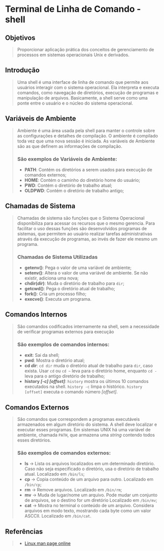 # Terminal de Linha de Comando - shell
## Objetivos
> Proporcionar aplicação prática dos conceitos de gerenciamento de processos em sistemas operacionais Unix e derivados.
## Introdução
> Uma shell é uma interface de linha de comando que permite aos usuários interagir com o sistema operacional. Ela interpreta e executa comandos, como navegação de diretórios, execução de programas e manipulação de arquivos. Basicamente, a shell serve como uma ponte entre o usuário e o núcleo do sistema operacional. 
## Variáveis de Ambiente
> Ambiente é uma área usada pela shell para manter o controle sobre as configurações e detalhes de compilação. O ambiente é compilado toda vez que uma nova sessão é iniciada. As variáveis de Ambiente são as que definem as informações de compilação.
> ### São exemplos de Variáveis de Ambiente:
> - **PATH**: Contém os diretórios a serem usados para execução de comandos externos;
> - **HOME**: Contém o caminho do diretório home do usuário;
> - **PWD**: Contém o diretório de trabalho atual;
> - **OLDPWD**: Contém o diretório de trabalho antigo;
## Chamadas de Sistema
> Chamadas de sistema são funções que o Sistema Operacional disponibiliza para acessar os recursos que o mesmo gerencia. Para facilitar o uso dessas funções são desenvolvidos programas de sistemas, que permitem ao usuário realizar tarefas administrativas através da execução de programas, ao invés de fazer ele mesmo um programa.
> ### Chamadas de Sistema Utilizadas
> - **getenv()**: Pega o valor de uma variável de ambiente;
> - **setenv()**: Altera o valor de uma variável de ambiente. Se não existir, adiciona uma nova;
> - **chdir(*dir*)**: Muda o diretório de trabalho para `dir`;
> - **getcwd()**: Pega o diretório atual de trabalho;
> - **fork()**: Cria um processo filho;
> - **execve()**: Executa um programa.
## Comandos Internos
> São comandos codificados internamente na shell, sem a necessidade de verificar programas externos para execução
> ### São exemplos de comandos internos:
> - **exit**: Sai da shell;
> - **pwd**: Mostra o diretório atual;
> - **cd *dir***: `cd dir` muda o diretório atual de trabalho para `dir`, caso exista. Usar `cd` ou `cd ~` leva para o diretório home, enquanto `cd -` leva para o antigo diretório de trabalho;
> - **history *[-c] [offset]***: `history` mostra os últimos 10 comandos executados na shell. `history -c` limpa o histórico. `history [offset]` executa o comando número *[offset]*.
## Comandos Externos
> São comandos que correspondem a programas executáveis armazenados em algum diretório do sistema. A shell deve localizar e executar esses programas. Em sistemas UNIX há uma variável de ambiente, chamada `PATH`, que armazena uma *string* contendo todos esses diretórios.
> ### São exemplos de comandos externos:
> - **ls** -> Lista os arquivos localizados em um determinado diretório. Caso não seja especificado o diretório, usa o diretório de trabalho atual. Localizado em `/bin/ls`;
> - **cp** -> Copia conteúdo de um arquivo para outro. Localizado em `/bin/cp`;
> - **rm** -> Remove arquivos. Localizado em `/bin/rm`;
> - **mv** -> Muda de lugar/nome um arquivo. Pode mudar um conjunto de arquivos, se o destino for um diretório Localizado em `/bin/mv`;
> - **cat** -> Mostra no terminal o conteúdo de um arquivo. Considera arquivos em modo texto, mostrando cada byte como um valor ASCCII. Localizado em `/bin/cat`.
## Referências
> - [Linux man page online](https://man7.org/linux/man-pages/)
